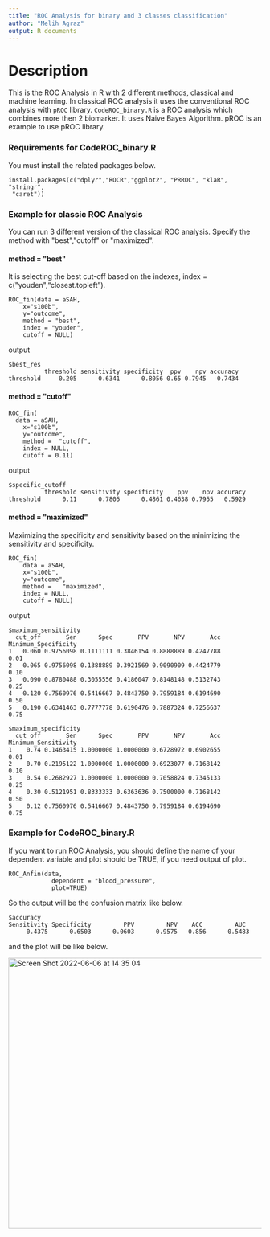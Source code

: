 ```yaml
---
title: "ROC Analysis for binary and 3 classes classification"
author: "Melih Agraz"
output: R documents
---
```


# Description

This is the ROC Analysis in R with 2 different methods, classical and machine learning. In classical ROC analysis it uses the conventional ROC analysis with ```pROC``` library. ```CodeROC_binary.R``` is a ROC analysis which combines more then 2 biomarker. It uses Naive Bayes Algorithm. pROC is an example to use pROC library. 





### Requirements for CodeROC_binary.R

You must install the related packages below.

```{r setup1, include=FALSE}
install.packages(c("dplyr","ROCR","ggplot2", "PRROC", "klaR", "stringr", 
 "caret"))
```


### Example for classic ROC Analysis

You can run 3 different version of the classical ROC analysis. Specify the method with "best","cutoff" or  "maximized". 
#### method = "best"

It is selecting the best cut-off based on the indexes, index = c("youden",“closest.topleft”).

```
ROC_fin(data = aSAH, 
    x="s100b",
    y="outcome",
    method = "best",
    index = "youden",
    cutoff = NULL)
```
output

```
$best_res
          threshold sensitivity specificity  ppv    npv accuracy
threshold     0.205      0.6341      0.8056 0.65 0.7945   0.7434
```
#### method = "cutoff"

```
ROC_fin(
  data = aSAH, 
    x="s100b",
    y="outcome",
    method =  "cutoff",
    index = NULL,
    cutoff = 0.11)
```
output 

```
$specific_cutoff
          threshold sensitivity specificity    ppv    npv accuracy
threshold      0.11      0.7805      0.4861 0.4638 0.7955   0.5929
```

#### method = "maximized"

Maximizing the specificity and sensitivity based on the minimizing the sensitivity and specificity. 
```
ROC_fin(
    data = aSAH, 
    x="s100b",
    y="outcome",
    method =   "maximized",
    index = NULL,
    cutoff = NULL)
```
output
```
$maximum_sensitivity
  cut_off       Sen      Spec       PPV       NPV       Acc Minimum_Specificity
1   0.060 0.9756098 0.1111111 0.3846154 0.8888889 0.4247788                0.01
2   0.065 0.9756098 0.1388889 0.3921569 0.9090909 0.4424779                0.10
3   0.090 0.8780488 0.3055556 0.4186047 0.8148148 0.5132743                0.25
4   0.120 0.7560976 0.5416667 0.4843750 0.7959184 0.6194690                0.50
5   0.190 0.6341463 0.7777778 0.6190476 0.7887324 0.7256637                0.75

$maximum_specificity
  cut_off       Sen      Spec       PPV       NPV       Acc Minimum_Sensitivity
1    0.74 0.1463415 1.0000000 1.0000000 0.6728972 0.6902655                0.01
2    0.70 0.2195122 1.0000000 1.0000000 0.6923077 0.7168142                0.10
3    0.54 0.2682927 1.0000000 1.0000000 0.7058824 0.7345133                0.25
4    0.30 0.5121951 0.8333333 0.6363636 0.7500000 0.7168142                0.50
5    0.12 0.7560976 0.5416667 0.4843750 0.7959184 0.6194690                0.75
```


### Example for CodeROC_binary.R

If you want to run ROC Analysis, you should define the name of your dependent variable and plot should be TRUE, if you need output of plot.

```{r setup1, include=FALSE}
ROC_Anfin(data, 
            dependent = "blood_pressure",
            plot=TRUE)
```
So the output will be the confusion matrix like below.


```{r setup1, include=FALSE}
$accuracy
Sensitivity Specificity         PPV         NPV    ACC         AUC 
     0.4375      0.6503      0.0603      0.9575   0.856      0.5483 

```


and the plot will be like below.  

 
<img width="539" alt="Screen Shot 2022-06-06 at 14 35 04" src="https://user-images.githubusercontent.com/37498443/172224493-8247f89f-15f9-4608-91e8-37a7ea4b0502.png">




